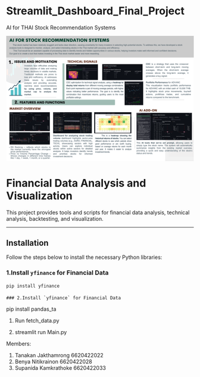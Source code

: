 # Streamlit_Dashboard_Final_Project
AI for THAI Stock Recommendation Systems


![Poster Image](https://github.com/KanoonGammy/Streamlit_Dashboard_Final_Project/blob/249780717ed34c07308da7e8e796f266b1a4eb2e/Poster%20-%20Summary.png)

# Financial Data Analysis and Visualization

This project provides tools and scripts for financial data analysis, technical analysis, backtesting, and visualization.

---

## Installation

Follow the steps below to install the necessary Python libraries:

### 1.Install `yfinance` for Financial Data

```
pip install yfinance

### 2.Install `yfinance` for Financial Data
```
pip install pandas_ta






1. Run fetch_data.py

2. streamlit run Main.py



Members:<br>
1. Tanakan Jakthamrong 6620422022<br>
2. Benya Nitikrainon 6620422028<br>
3. Supanida Kamkrathoke 6620422033
